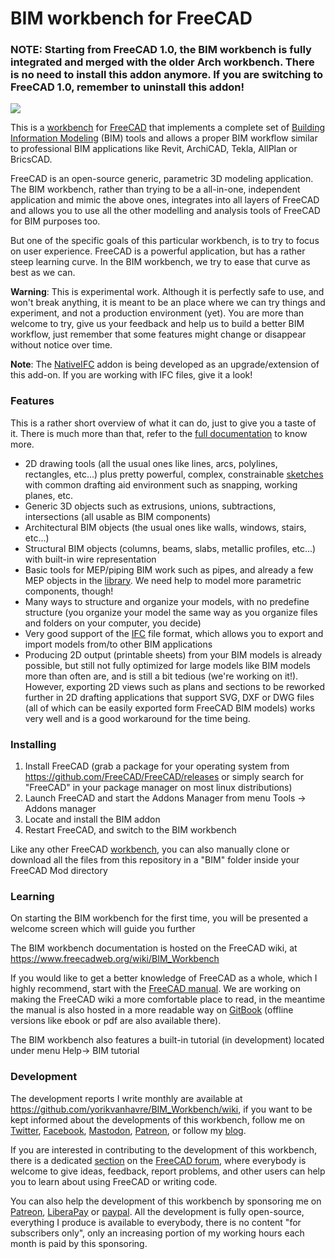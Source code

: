 # BIM workbench for FreeCAD

### NOTE: Starting from FreeCAD 1.0, the BIM workbench is fully integrated and merged with the older Arch workbench. There is no need to install this addon anymore. If you are switching to FreeCAD 1.0, remember to uninstall this addon!

![](https://www.freecadweb.org/wiki/images/5/5e/BIM_workbench_presentation.png)

This is a [workbench](https://www.freecadweb.org/wiki/Workbench_Concept) for [FreeCAD](https://www.freecadweb.org) that implements a complete set of [Building Information Modeling](https://en.wikipedia.org/wiki/Building_information_modeling) (BIM) tools and allows a proper BIM workflow similar to professional BIM applications like Revit, ArchiCAD, Tekla, AllPlan or BricsCAD.

FreeCAD is an open-source generic, parametric 3D modeling application. The BIM workbench, rather than trying to be a all-in-one, independent application and mimic the above ones, integrates into all layers of FreeCAD and allows you to use all the other modelling and analysis tools of FreeCAD for BIM purposes too.

But one of the specific goals of this particular workbench, is to try to focus on user experience. FreeCAD is a powerful application, but has a rather steep learning curve. In the BIM workbench, we try to ease that curve as best as we can.

**Warning**: This is experimental work. Although it is perfectly safe to use, and won't break anything, it is meant to be an place where we can try things and experiment, and not a production environment (yet). You are more than welcome to try, give us your feedback and help us to build a better BIM workflow, just remember that some features might change or disappear without notice over time.

**Note**: The [NativeIFC](https://github.com/yorikvanhavre/FreeCAD-NativeIFC/tree/main) addon is being developed as an upgrade/extension of this add-on. If you are working with IFC files, give it a look!

### Features

This is a rather short overview of what it can do, just to give you a taste of it. There is much more than that, refer to the  [full documentation](https://www.freecadweb.org/wiki/BIM_Workbench) to know more.

* 2D drawing tools (all the usual ones like lines, arcs, polylines, rectangles, etc...) plus pretty powerful, complex, constrainable [sketches](https://www.freecadweb.org/wiki/Sketcher_Module) with common drafting aid environment such as snapping, working planes, etc.
* Generic 3D objects such as extrusions, unions, subtractions, intersections (all usable as BIM components)
* Architectural BIM objects (the usual ones like walls, windows, stairs, etc...)
* Structural BIM objects (columns, beams, slabs, metallic profiles, etc...) with built-in wire representation
* Basic tools for MEP/piping BIM work such as pipes, and already a few MEP objects in the [library](https://github.com/FreeCAD/FreeCAD-library). We need help to model more parametric components, though!
* Many ways to structure and organize your models, with no predefine structure (you organize your model the same way as you organize files and folders on your computer, you decide)
* Very good support of the [IFC](https://en.wikipedia.org/w/index.php?title=Industry_Foundation_Classes) file format, which allows you to export and import models from/to other BIM applications
* Producing 2D output (printable sheets) from your BIM models is already possible, but still not fully optimized for large models like BIM models more than often are, and is still a bit tedious (we're working on it!). However, exporting 2D views such as plans and sections to be reworked further in 2D drafting applications that support SVG, DXF or DWG files (all of which can be easily exported form FreeCAD BIM models) works very well and is a good workaround for the time being.

### Installing

1. Install FreeCAD (grab a package for your operating system from https://github.com/FreeCAD/FreeCAD/releases or simply search for "FreeCAD" in your package manager on most linux distributions)
2. Launch FreeCAD and start the Addons Manager from menu Tools -> Addons manager
3. Locate and install the BIM addon
4. Restart FreeCAD, and switch to the BIM workbench

Like any other FreeCAD [workbench](https://www.freecadweb.org/wiki/Workbench_Concept), you can also manually clone or download all the files from this repository in a "BIM" folder inside your FreeCAD Mod directory

### Learning

On starting the BIM workbench for the first time, you will be presented a welcome screen which will guide you further

The BIM workbench documentation is hosted on the FreeCAD wiki, at https://www.freecadweb.org/wiki/BIM_Workbench

If you would like to get a better knowledge of FreeCAD as a whole, which I highly recommend, start with the [FreeCAD manual](https://www.freecadweb.org/wiki/Manual:Introduction). We are working on making the FreeCAD wiki a more comfortable place to read, in the meantime the manual is also hosted in a more readable way on [GitBook](https://legacy.gitbook.com/book/yorikvanhavre/a-freecad-manual/details) (offline versions like ebook or pdf are also available there).

The BIM workbench also features a built-in tutorial (in development) located under menu Help-> BIM tutorial

### Development

The development reports I write monthly are available at https://github.com/yorikvanhavre/BIM_Workbench/wiki, if you want to be kept informed about the developments of this workbench, follow me on [Twitter](https://twitter.com/yorikvanhavre), [Facebook](https://www.facebook.com/yorikvanhavre), [Mastodon](https://mastodon.social/@yorik), [Patreon](https://www.patreon.com/yorikvanhavre), or follow my [blog](https://yorik.uncreated.net/guestblog.php).

If you are interested in contributing to the development of this workbench, there is a dedicated [section](https://forum.freecadweb.org/viewforum.php?f=23) on the [FreeCAD forum](https://forum.freecadweb.org/), where everybody is welcome to give ideas, feedback, report problems, and other users can help you to learn about using FreeCAD or writing code.

You can also help the development of this workbench by sponsoring me on [Patreon](https://www.patreon.com/yorikvanhavre), [LiberaPay](https://liberapay.com/yorik) or [paypal](mailto:yorik@uncreated.net). All the development is fully open-source, everything I produce is available to everybody, there is no content "for subscribers only", only an increasing portion of my working hours each month is paid by this sponsoring.


